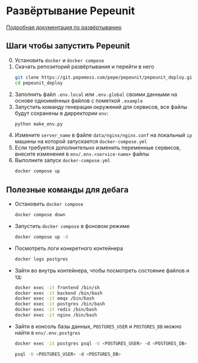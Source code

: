 # Развёртывание Pepeunit

[Подробная документация по развёртыванию]()

## Шаги чтобы запустить Pepeunit

0. Установить `docker` и `docker compose`
1. Скачать репозиторий развёртывания и перейти в него
    ```bash
    git clone https://git.pepemoss.com/pepe/pepeunit/pepeunit_deploy.git
    cd pepeunit_deploy
    ```
1. Заполнить файл `.env.local` или `.env.global` своими данными на основе одноимённых файлов с пометкой `.example`
1. Запустить команду генерации окружений для сервисов, все файлы будут сохранены в дирректории `env`:
    ```bash
    python make_env.py
    ```
1. Измените `server_name` в файле `data/nginx/nginx.conf` на локальный `ip` машины на которой запускается `docker-compose.yml`
1. Если требуется дополнительно изменить переменные сервисов, внесите изменения в `env/.env.<service-name>` файлы
1. Выполните запуск `docker-compose.yml`
    ```bash
    docker compose up
    ```

## Полезные команды для дебага

- Остановить `docker compose`
    ```bash
    docker compose down
    ```
- Запустить `docker compose` в фоновом режиме
    ```bash
    docker compose up -d
    ```
- Посмотреть логи конкретного контейнера
    ```bash
    docker logs postgres
    ```
- Зайти во внутрь контейнера, чтобы посмотреть состояние файлов и тд:
    ```bash
    docker exec -it frontend /bin/sh
    docker exec -it backend /bin/bash
    docker exec -it emqx /bin/bash
    docker exec -it postgres /bin/bash
    docker exec -it redis /bin/bash
    docker exec -it nginx /bin/bash
    ```
- Зайти в консоль базы данных, `POSTGRES_USER` и `POSTGRES_DB` можно найти в `env/.env.postgres`
    ```bash
    docker exec -it postgres psql -U <POSTGRES_USER> -d <POSTGRES_DB>

    psql -U <POSTGRES_USER> -d <POSTGRES_DB>
    ```